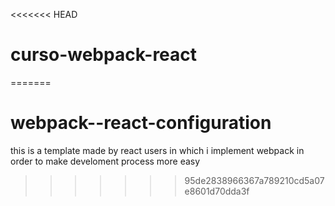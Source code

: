 <<<<<<< HEAD
# curso-webpack-react
=======
# webpack--react-configuration
this is a template made by react users in which i implement webpack in order to make develoment process more easy
>>>>>>> 95de2838966367a789210cd5a07e8601d70dda3f
